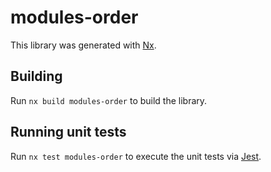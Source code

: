 # modules-order

This library was generated with [Nx](https://nx.dev).

## Building

Run `nx build modules-order` to build the library.

## Running unit tests

Run `nx test modules-order` to execute the unit tests via [Jest](https://jestjs.io).
